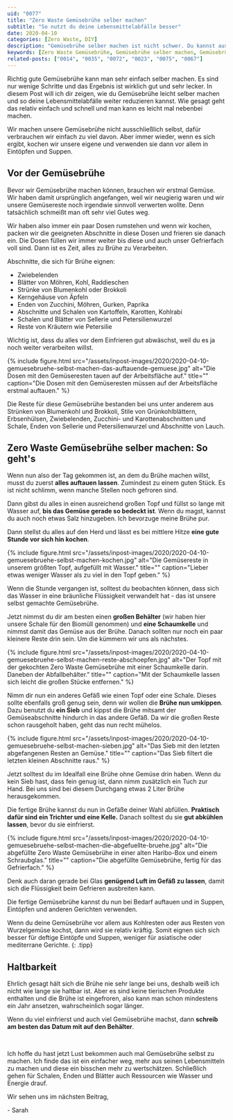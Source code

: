 ```yaml
---
uid: "0077"
title: "Zero Waste Gemüsebrühe selber machen"
subtitle: "So nutzt du deine Lebensmittelabfälle besser"
date: 2020-04-10
categories: [Zero Waste, DIY]
description: "Gemüsebrühe selber machen ist nicht schwer. Du kannst aus Gemüseresten noch viel rausholen und deine Lebensmittelabfälle so reduzieren."
keywords: [Zero Waste Gemüsebrühe, Gemüsebrühe selber machen, Gemüsebrühe selbst kochen]
related-posts: ["0014", "0035", "0072", "0023", "0075", "0067"]
---
```

Richtig gute Gemüsebrühe kann man sehr einfach selber machen. Es sind nur wenige Schritte und das Ergebnis ist wirklich gut und sehr lecker. In diesem Post will ich dir zeigen, wie du Gemüsebrühe leicht selber machen und so deine Lebensmittelabfälle weiter reduzieren kannst. Wie gesagt geht das relativ einfach und schnell und man kann es leicht mal nebenbei machen.

Wir machen unsere Gemüsebrühe nicht ausschließlich selbst, dafür verbrauchen wir einfach zu viel davon. Aber immer wieder, wenn es sich ergibt, kochen wir unsere eigene und verwenden sie dann vor allem in Eintöpfen und Suppen.

## Vor der Gemüsebrühe
Bevor wir Gemüsebrühe machen können, brauchen wir erstmal Gemüse. Wir haben damit ursprünglich angefangen, weil wir neugierig waren und wir unsere Gemüsereste noch irgendwie sinnvoll verwerten wollte. Denn tatsächlich schmeißt man oft sehr viel Gutes weg.

Wir haben also immer ein paar Dosen rumstehen und wenn wir kochen, packen wir die geeigneten Abschnitte in diese Dosen und frieren sie danach ein. Die Dosen füllen wir immer weiter bis diese und auch unser Gefrierfach voll sind. Dann ist es Zeit, alles zu Brühe zu Verarbeiten.

Abschnitte, die sich für Brühe eignen:
* Zwiebelenden
* Blätter von Möhren, Kohl, Raddieschen
* Strünke von Blumenkohl oder Brokkoli
* Kerngehäuse von Äpfeln
* Enden von Zucchini, Möhren, Gurken, Paprika
* Abschnitte und Schalen von Kartoffeln, Karotten, Kohlrabi
* Schalen und Blätter von Sellerie und Petersilienwurzel
* Reste von Kräutern wie Petersilie

Wichtig ist, dass du alles vor dem Einfrieren gut abwäschst, weil du es ja noch weiter verarbeiten willst.

{% include figure.html src="/assets/inpost-images/2020/2020-04-10-gemuesebruehe-selbst-machen-das-auftauende-gemuese.jpg" alt="Die Dosen mit den Gemüseresten tauen auf der Arbeitsfläche auf." title="" caption="Die Dosen mit den Gemüseresten müssen auf der Arbeitsfläche erstmal auftauen." %}

Die Reste für diese Gemüsebrühe bestanden bei uns unter anderem aus Strünken von Blumenkohl und Brokkoli, Stile von Grünkohlblättern, Erbsenhülsen, Zwiebelenden, Zucchini- und Karottenabschnitten und Schale, Enden von Sellerie und Petersilienwurzel und Abschnitte von Lauch.

## Zero Waste Gemüsebrühe selber machen: So geht's
Wenn nun also der Tag gekommen ist, an dem du Brühe machen willst, musst du zuerst **alles auftauen lassen**. Zumindest zu einem guten Stück. Es ist nicht schlimm, wenn manche Stellen noch gefroren sind.

Dann gibst du alles in einen ausreichend großen Topf und füllst so lange mit Wasser auf, **bis das Gemüse gerade so bedeckt ist**. Wenn du magst, kannst du auch noch etwas Salz hinzugeben. Ich bevorzuge meine Brühe pur.

Dann stellst du alles auf den Herd und lässt es bei mittlere Hitze **eine gute Stunde vor sich hin kochen**.

{% include figure.html src="/assets/inpost-images/2020/2020-04-10-gemuesebruehe-selbst-machen-kochen.jpg" alt="Die Gemüsereste in unserem größten Topf, aufgefüllt mit Wasser." title="" caption="Lieber etwas weniger Wasser als zu viel in den Topf geben." %}

Wenn die Stunde vergangen ist, solltest du beobachten können, dass sich das Wasser in eine bräunliche Flüssigkeit verwandelt hat - das ist unsere selbst gemachte Gemüsebrühe.

Jetzt nimmst du dir am besten einen **großen Behälter** (wir haben hier unsere Schale für den Biomüll genommen) und **eine Schaumkelle** und nimmst damit das Gemüse aus der Brühe. Danach sollten nur noch ein paar kleinere Reste drin sein. Um die kümmern wir uns als nächstes.

{% include figure.html src="/assets/inpost-images/2020/2020-04-10-gemuesebruehe-selbst-machen-reste-abschoepfen.jpg" alt="Der Topf mit der gekochten Zero Waste Gemüsebrühe mit einer Schaumkelle darin. Daneben der Abfallbehälter." title="" caption="Mit der Schaumkelle lassen sich leicht die großen Stücke entfernen." %}

Nimm dir nun ein anderes Gefäß wie einen Topf oder eine Schale. Dieses sollte ebenfalls groß genug sein, denn wir wollen die **Brühe nun umkippen**. Dazu benutzt du **ein Sieb** und kippst die Brühe mitsamt der Gemüseabschnitte hindurch in das andere Gefäß. Da wir die großen Reste schon rausgeholt haben, geht das nun recht mühelos.

{% include figure.html src="/assets/inpost-images/2020/2020-04-10-gemuesebruehe-selbst-machen-sieben.jpg" alt="Das Sieb mit den letzten abgefangenen Resten an Gemüse." title="" caption="Das Sieb filtert die letzten kleinen Abschnitte raus." %}

Jetzt solltest du im Idealfall eine Brühe ohne Gemüse drin haben. Wenn du kein Sieb hast, dass fein genug ist, dann nimm zusätzlich ein Tuch zur Hand. Bei uns sind bei diesem Durchgang etwas 2 Liter Brühe herausgekommen.

Die fertige Brühe kannst du nun in Gefäße deiner Wahl abfüllen. **Praktisch dafür sind ein Trichter und eine Kelle.** Danach solltest du sie **gut abkühlen lassen**, bevor du sie einfrierst.

{% include figure.html src="/assets/inpost-images/2020/2020-04-10-gemuesebruehe-selbst-machen-die-abgefuellte-bruehe.jpg" alt="Die abgefüllte Zero Waste Gemüsebrühe in einer alten Haribo-Box und einem Schraubglas." title="" caption="Die abgefüllte Gemüsebrühe, fertig für das Gefrierfach." %}

Denk auch daran gerade bei Glas **genügend Luft im Gefäß zu lassen**, damit sich die Flüssigkeit beim Gefrieren ausbreiten kann.

Die fertige Gemüsebrühe kannst du nun bei Bedarf auftauen und in Suppen, Eintöpfen und anderen Gerichten verwenden.

Wenn du deine Gemüsebrühe vor allem aus Kohlresten oder aus Resten von Wurzelgemüse kochst, dann wird sie relativ kräftig. Somit eignen sich sich besser für deftige Eintöpfe und Suppen, weniger für asiatische oder mediterrane Gerichte.
{: .tipp}

## Haltbarkeit
Ehrlich gesagt hält sich die Brühe nie sehr lange bei uns, deshalb weiß ich nicht wie lange sie haltbar ist. Aber es sind keine tierischen Produkte enthalten und die Brühe ist eingefroren, also kann man schon mindestens ein Jahr ansetzen, wahrscheinlich sogar länger.

Wenn du viel einfrierst und auch viel Gemüsebrühe machst, dann **schreib am besten das Datum mit auf den Behälter**.

&nbsp;

Ich hoffe du hast jetzt Lust bekommen auch mal Gemüsebrühe selbst zu machen. Ich finde das ist ein einfacher weg, mehr aus seinen Lebensmitteln zu machen und diese ein bisschen mehr zu wertschätzen. Schließlich gehen für Schalen, Enden und Blätter auch Ressourcen wie Wasser und Energie drauf.

Wir sehen uns im nächsten Beitrag,

\- Sarah
